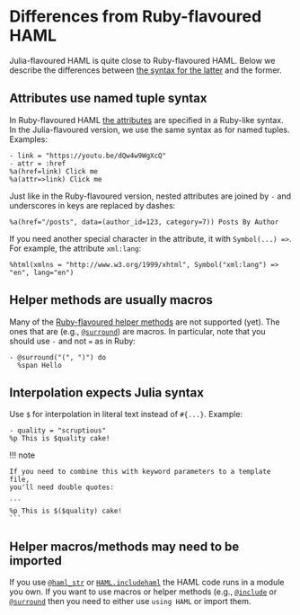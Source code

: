 # Differences from Ruby-flavoured HAML

Julia-flavoured HAML is quite close to Ruby-flavoured HAML. Below
we describe the differences between [the syntax for the latter](http://haml.info/docs/yardoc/file.REFERENCE.html) and the former.

## Attributes use named tuple syntax

In Ruby-flavoured HAML [the attributes](http://haml.info/docs/yardoc/file.REFERENCE.html#attributes)
are specified in a Ruby-like syntax. In the Julia-flavoured version, we
use the same syntax as for named tuples. Examples:

```
- link = "https://youtu.be/dQw4w9WgXcQ"
- attr = :href
%a(href=link) Click me
%a(attr=>link) Click me
```

Just like in the Ruby-flavoured version, nested attributes are joined by `-` and
underscores in keys are replaced by dashes:

```
%a(href="/posts", data=(author_id=123, category=7)) Posts By Author
```

If you need another special character in the attribute, it with `Symbol(...) =>`.
For example, the attribute `xml:lang`:

```
%html(xmlns = "http://www.w3.org/1999/xhtml", Symbol("xml:lang") => "en", lang="en")
```

## Helper methods are usually macros

Many of the [Ruby-flavoured helper methods](http://haml.info/docs/yardoc/Haml/Helpers.html) are
not supported (yet). The ones that are (e.g., [`@surround`](@ref)) are
macros. In particular, note that you should use `-` and not `=` as in Ruby:

```
- @surround("(", ")") do
  %span Hello
```

## Interpolation expects Julia syntax

Use `$` for interpolation in literal text instead of `#{...}`. Example:

```
- quality = "scruptious"
%p This is $quality cake!
```

!!! note

    If you need to combine this with keyword parameters to a template file,
    you'll need double quotes:

    ```
    %p This is $($quality) cake!
    ```

## Helper macros/methods may need to be imported

If you use [`@haml_str`](@ref) or [`HAML.includehaml`](@ref) the HAML code runs in a
module you own. If you want to use macros or helper methods (e.g.,
[`@include`](@ref) or [`@surround`](@ref) then you need to either use `using
HAML` or import them.
